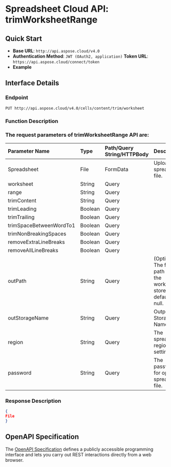 # **Spreadsheet Cloud API: trimWorksheetRange**

 


## **Quick Start**

- **Base URL**: `http://api.aspose.cloud/v4.0`
- **Authentication Method**: `JWT (OAuth2, application)`  **Token URL**: `https://api.aspose.cloud/connect/token`
- **Example** 

## **Interface Details**

### **Endpoint** 

```
PUT http://api.aspose.cloud/v4.0/cells/content/trim/worksheet
```
### **Function Description**

### The request parameters of **trimWorksheetRange** API are: 

| Parameter Name | Type | Path/Query String/HTTPBody | Description | 
| :- | :- | :- |:- | 
|Spreadsheet|File|FormData|Upload spreadsheet file.|
|worksheet|String|Query||
|range|String|Query||
|trimContent|String|Query||
|trimLeading|Boolean|Query||
|trimTrailing|Boolean|Query||
|trimSpaceBetweenWordTo1|Boolean|Query||
|trimNonBreakingSpaces|Boolean|Query||
|removeExtraLineBreaks|Boolean|Query||
|removeAllLineBreaks|Boolean|Query||
|outPath|String|Query|(Optional) The folder path where the workbook is stored. The default is null.|
|outStorageName|String|Query|Output file Storage Name.|
|region|String|Query|The spreadsheet region setting.|
|password|String|Query|The password for opening spreadsheet file.|

### **Response Description**
```json
{
File
}
```


## OpenAPI Specification

The [OpenAPI Specification](https://reference.aspose.cloud/cells/#/TextProcessingController/TrimWorksheetRange) defines a publicly accessible programming interface and lets you carry out REST interactions directly from a web browser.
